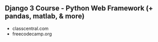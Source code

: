 <H2>Django 3 Course - Python Web Framework (+ pandas, matlab, & more)</H2>
<ul>
  <li>classcentral.com</li>
  <li>freecodecamp.org</li>
</ul>
